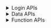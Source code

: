 <details>
<summary>Login APIs</summary>

|                        API                        |Avail|                                      Parameter                                      |Note|
| ------------------------------------------------- | :-: | ----------------------------------------------------------------------------------- | -- |
| xx_eone_zhmmdl                                    | ✅ | STR username STR password \[STR cookies\]                                           |eone账号密码登录，cookies是通过webvpn访问|
| xx_eone_yzmdl_sendsms                             | ✅ | NUM phone \[STR cookies\]                                                           |eone验证码登录发送验证码，cookies是通过webvpn访问|
| xx_eone_yzmdl                                     | ✅ | NUM phone NUM code STR username \[STR cookies\]                                     |eone验证码登录，cookies是通过webvpn访问|
| xx_eone_jwglxtdl                                  | ✅ | STR username STR password \[STR cookies\]                                           |教务系统登录，cookies是通过webvpn访问|
| xx_eone_jxzhptdl                                  | ✅ | STR username STR password \[STR cookies\]                                           |M福医大登录，cookies是通过webvpn访问|
| xx_vpndl                                          | ✅ | STR username STR password                                                           |webvpn登录|
| xx_vpn_isonline                                   | ✅ | STR cookies                                                                         |webvpn是否在线|
| xx_vpn_ehalldl                                    | ✅ | STR cookies                                                                         |ehall登录，webvpn的cookies|
| xx_ehalldl                                        | ✅ | STR username STR password                                                           |ehall登录|
| xx_ehall_zhcpdl                                   | ✅ | STR cookies \[BOOL intranet\]                                                       |综合测评登录，ehall的cookies，默认webvpn访问|
| xx_ehall_jbxxdl                                   | ✅ | STR cookies \[BOOL intranet\]                                                       |基本信息登录，ehall的cookies，默认webvpn访问|

</details>

<details>
<summary>Data APIs</summary>

|                        API                        |Avail|                                      Parameter                                      |Note|
| ------------------------------------------------- | :-: | ----------------------------------------------------------------------------------- | -- |
| xx_xsfw_jbxx                                      | ❌ |                                                                                     ||
| xx_eone_self-info                                 | ✅ | STR cookies \[BOOL intranet\]                                                       |一网通办学院学历姓名，eone的cookies，默认webvpn访问|
| xx_eone_person-info                               | ✅ | \[STR username\] \[STR peoplename\] \[STR mail\] STR cookies \[BOOL intranet\]      |一网通办个人信息，eone的cookies，默认webvpn访问|
| xx_zxzx_ml                                        | ✅ | STR cookies \[BOOL intranet\]                                                       |资讯中心目录，eone的cookies，默认webvpn访问|
| xx_zxzx_nr                                        | ✅ | NUM articleid STR cookies \[BOOL intranet\]                                         |资讯中心内容，eone的cookies，默认webvpn访问|
| xx_jwglxt_xskb                                    | ✅ | STR username NUM xnm NUM xqm STR cookies \[BOOL intranet\]                          |教务系统学生课表，jwglxt的cookies，默认webvpn访问|
| xx_jwglxt_xsxk                                    | ✅ | STR username NUM xnm NUM xqm STR cookies \[BOOL intranet\]                          |教务系统学生选课，jwglxt的cookies，默认webvpn访问|
| xx_jwglxt_jxjdb                                   | ✅ | STR jxbid STR cookies \[BOOL intranet\]                                             |教务系统教学进度表，jwglxt的cookies，默认webvpn访问|
| xx_jwglxt_jxzxjh                                  | ✅ | NUM xydm NUM zydm NUM njdm STR cookies \[BOOL intranet\]                            |教务系统教学执行计划，jwglxt的cookies，默认webvpn访问|
| xx_tywsyj_match-exam                              | ✅ | STR username STR kcmc \[STR cookies\]                                               |唐云网上阅卷匹配考试，webvpn的cookies|
| xx_tywsyj_score-overview                          | ✅ | STR username NUM examid \[STR cookies\]                                             |唐云网上阅卷得分概况，webvpn的cookies|
| xx_tywsyj_score-analysis                          | ✅ | STR username NUM examid STR cookies                                                 |唐云网上阅卷得分分析，webvpn的cookies|
| xx_tywsyj_answer-sheet                            | ✅ | STR username NUM examid STR cookies                                                 |唐云网上阅卷答题卡图片，webvpn的cookies|

</details>

<details>
<summary>Function APIs</summary>

|                        API                        |Avail|                                      Parameter                                      |Note|
| ------------------------------------------------- | :-: | ----------------------------------------------------------------------------------- | -- |
| pdf_exportimg                                     | ✅ | STR url \[STR cookies\] \[STR headers\]                                             |PDF导出为图片|
| qrcode_decode                                     | ✅ | STR url                                                                             |二维码识别|
| qrcode_encode_qrcode                              | ✅ | STR qrcode                                                                          |二维码生成|
| qrcode_encode_text1-bottom1                       | ✅ | STR qrcode \[STR t_bottom\]                                                         |二维码生成，1个底部文字|
| qrcode_encode_text2-bottom2                       | ✅ | STR qrcode \[STR t_bottom1\] \[STR t_bottom2\]                                      |二维码生成，2个底部文字|
| qrcode_encode_text2-top1-middle1                  | ✅ | STR qrcode \[STR t_top\] \[STR t_middle\]                                           |二维码生成，1个顶部文字，1个中部文字|
| qrcode_encode_text3-top1-middle1-bottom1          | ✅ | STR qrcode \[STR t_top\] \[STR t_middle\] \[STR t_bottom\]                          |二维码生成，1个顶部文字，1个中部文字，1个底部文字|

</details>
